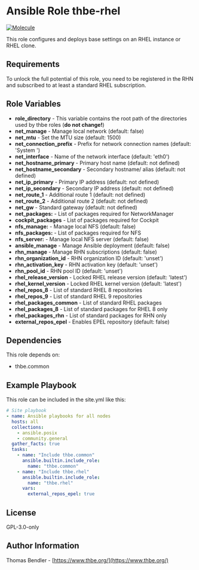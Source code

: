 # Ansible Role thbe-rhel

[![Molecule](https://github.com/thbe/ansible-role-rhel/actions/workflows/molecule.yml/badge.svg)](https://github.com/thbe/ansible-role-rhel/actions/workflows/molecule.yml)

This role configures and deploys base settings on an RHEL instance or RHEL clone.

## Requirements

To unlock the full potential of this role, you need to be registered in the RHN and subscribed to at least a standard RHEL subscription.

## Role Variables

* **role_directory** - This variable contains the root path of the directories used by thbe roles (**do not change!**)
* **net_manage** - Manage local network (default: false)
* **net_mtu** - Set the MTU size (default: 1500)
* **net_connection_prefix** - Prefix for network connection names (default: 'System ')
* **net_interface** - Name of the network interface (default: 'eth0')
* **net_hostname_primary** - Primary host name (default: not defined)
* **net_hostname_secondary** - Secondary hostname/ alias (default: not defined)
* **net_ip_primary** - Primary IP address (default: not defined)
* **net_ip_secondary** - Secondary IP address (default: not defined)
* **net_route_1** - Additional route 1 (default: not defined)
* **net_route_2** - Additional route 2 (default: not defined)
* **net_gw** - Standard gateway (default: not defined)
* **net_packages:** - List of packages required for NetworkManager
* **cockpit_packages** - List of packages required for Cockpit
* **nfs_manage:** - Manage local NFS (default: false)
* **nfs_packages:** - List of packages required for NFS
* **nfs_server:** - Manage local NFS server (default: false)
* **ansible_manage** - Manage Ansible deployment (default: false)
* **rhn_manage** - Manage RHN subscriptions (default: false)
* **rhn_organization_id** - RHN organization ID (default: 'unset')
* **rhn_activation_key** - RHN activation key (default: 'unset')
* **rhn_pool_id** - RHN pool ID (default: 'unset')
* **rhel_release_version** - Locked RHEL release version (default: 'latest')
* **rhel_kernel_version** - Locked RHEL kernel version (default: 'latest')
* **rhel_repos_8** - List of standard RHEL 8 repositories
* **rhel_repos_9** - List of standard RHEL 9 repositories
* **rhel_packages_common** - List of standard RHEL packages
* **rhel_packages_8** - List of standard packages for RHEL 8 only
* **rhel_packages_rhn** - List of standard packages for RHN only
* **external_repos_epel** - Enables EPEL repository (default: false)

## Dependencies

This role depends on:

* thbe.common

## Example Playbook

This role can be included in the site.yml like this:

```yaml
# Site playbook
- name: Ansible playbooks for all nodes
  hosts: all
  collections:
    - ansible.posix
    - community.general
  gather_facts: true
  tasks:
    - name: "Include thbe.common"
      ansible.builtin.include_role:
        name: "thbe.common"
    - name: "Include thbe.rhel"
      ansible.builtin.include_role:
        name: "thbe.rhel"
      vars:
        external_repos_epel: true
```

## License

GPL-3.0-only

## Author Information

Thomas Bendler - [https://www.thbe.org/](https://www.thbe.org/)
